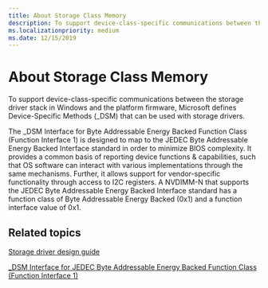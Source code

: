```yaml
---
title: About Storage Class Memory
description: To support device-class-specific communications between the storage driver stack in Windows and the platform firmware, Microsoft defines Device-Specific Methods (_DSM) that can be used with storage drivers.
ms.localizationpriority: medium
ms.date: 12/15/2019
---
```


# About Storage Class Memory

To support device-class-specific communications between the storage driver stack in Windows and the platform firmware, Microsoft defines Device-Specific Methods (_DSM) that can be used with storage drivers.

The _DSM Interface for Byte Addressable Energy Backed Function Class (Function Interface 1) is designed to map to the JEDEC Byte Addressable Energy Backed Interface standard in order to minimize BIOS complexity. It provides a common basis of reporting device functions & capabilities, such that OS software can interact with various implementations through the same mechanisms. Further, it allows support for vendor-specific functionality through access to I2C registers. A NVDIMM-N that supports the JEDEC Byte Addressable Energy Backed Interface standard has a function class of Byte Addressable Energy Backed (0x1) and a function interface value of 0x1.

## Related topics

[Storage driver design guide](./index.md)

[_DSM Interface for JEDEC Byte Addressable Energy Backed Function Class (Function Interface 1)](-dsm-interface-for-byte-addressable-energy-backed-function-class--function-interface-1-.md)
